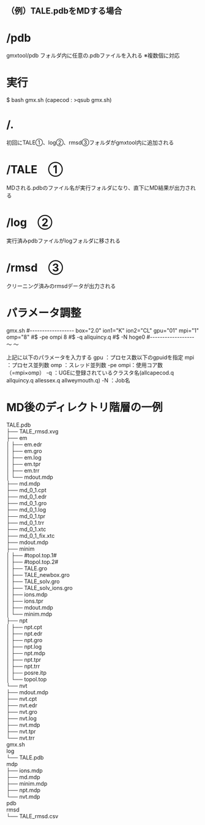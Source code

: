## （例）TALE.pdbをMDする場合

# /pdb

gmxtool/pdb フォルダ内に任意の.pdbファイルを入れる ※複数個に対応


# 実行
$ bash gmx.sh
(capecod : >qsub gmx.sh)


# /.

初回にTALE①、log②、rmsd③フォルダがgmxtool内に追加される


# /TALE　①

MDされる.pdbのファイル名が実行フォルダになり、直下にMD結果が出力される


# /log　②

実行済みpdbファイルがlogフォルダに移される


# /rmsd　③

クリーニング済みのrmsdデータが出力される


# パラメータ調整

gmx.sh
#------------------
box="2.0"
ion1="K"
ion2="CL"
gpu="01"
mpi="1"
omp="8"
#$ -pe ompi 8
#$ -q allquincy.q
#$ -N hoge0
#------------------
	〜
	〜

上記に以下のパラメータを入力する
gpu	：プロセス数以下のgpuidを指定
mpi	：プロセス並列数
omp	：スレッド並列数
-pe ompi：使用コア数（=mpi×omp）
-q	：UGEに登録されているクラスタ名(allcapecod.q  allquincy.q  allessex.q  allweymouth.q)
-N	：Job名


# MD後のディレクトリ階層の一例

TALE.pdb  
├── TALE_rmsd.xvg  
├── em  
│   ├── em.edr  
│   ├── em.gro  
│   ├── em.log  
│   ├── em.tpr  
│   ├── em.trr  
│   └── mdout.mdp  
├── md.mdp  
├── md_0_1.cpt  
├── md_0_1.edr  
├── md_0_1.gro  
├── md_0_1.log  
├── md_0_1.tpr  
├── md_0_1.trr  
├── md_0_1.xtc  
├── md_0_1_fix.xtc  
├── mdout.mdp  
├── minim  
│   ├── #topol.top.1#  
│   ├── #topol.top.2#  
│   ├── TALE.gro  
│   ├── TALE_newbox.gro  
│   ├── TALE_solv.gro  
│   ├── TALE_solv_ions.gro  
│   ├── ions.mdp  
│   ├── ions.tpr  
│   ├── mdout.mdp  
│   └── minim.mdp  
├── npt  
│   ├── npt.cpt  
│   ├── npt.edr  
│   ├── npt.gro  
│   ├── npt.log  
│   ├── npt.mdp  
│   ├── npt.tpr  
│   ├── npt.trr  
│   ├── posre.itp  
│   └── topol.top  
└── nvt  
    ├── mdout.mdp  
    ├── nvt.cpt  
    ├── nvt.edr  
    ├── nvt.gro  
    ├── nvt.log  
    ├── nvt.mdp  
    ├── nvt.tpr  
    └── nvt.trr  
gmx.sh  
log  
└── TALE.pdb  
mdp  
├── ions.mdp  
├── md.mdp  
├── minim.mdp  
├── npt.mdp  
└── nvt.mdp  
pdb  
rmsd  
└── TALE_rmsd.csv  
